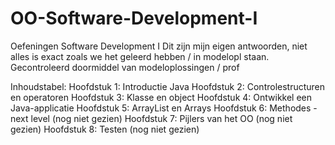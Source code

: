 # OO-Software-Development-I
Oefeningen Software Development I 
Dit zijn mijn eigen antwoorden, niet alles is exact zoals we het geleerd hebben / in modelopl staan.
Gecontroleerd doormiddel van modeloplossingen / prof

Inhoudstabel:
Hoofdstuk 1: Introductie Java
Hoofdstuk 2: Controlestructuren en operatoren
Hoofdstuk 3: Klasse en object
Hoofdstuk 4: Ontwikkel een Java-applicatie
Hoofdstuk 5: ArrayList en Arrays
Hoofdstuk 6: Methodes - next level (nog niet gezien)
Hoofdstuk 7: Pijlers van het OO (nog niet gezien)
Hoofdstuk 8: Testen (nog niet gezien)
